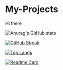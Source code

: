 # My-Projects
Hi there

![Anurag's GitHub stats](https://github-readme-stats.vercel.app/api?username=arjav19&show_icons=true&theme=radical)

[![GitHub Streak](http://github-readme-streak-stats.herokuapp.com?user=arjav19&theme=dark&hide_border=true)](https://git.io/streak-stats)

[![Top Langs](https://github-readme-stats.vercel.app/api/top-langs/?username=arjav19)](https://github.com/anuraghazra/github-readme-stats)

[![Readme Card](https://github-readme-stats.vercel.app/api/pin/?username=arjav19&repo=github-readme-stats)](https://github.com/anuraghazra/github-readme-stats)
